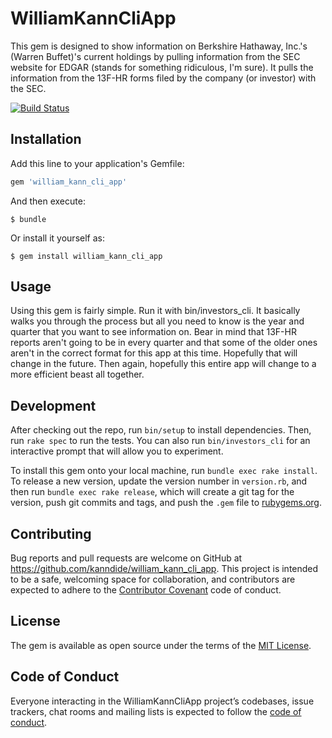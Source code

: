 # WilliamKannCliApp

This gem is designed to show information on Berkshire Hathaway, Inc.'s (Warren Buffet)'s current holdings by pulling information from the SEC website for EDGAR (stands for something ridiculous, I'm sure). It pulls the information from the 13F-HR forms filed by the company (or investor) with the SEC.

[![Build Status](https://travis-ci.org/kanndide/william-kann-cli-app.svg?branch=master)](https://travis-ci.org/kanndide/william-kann-cli-app)

## Installation

Add this line to your application's Gemfile:

```ruby
gem 'william_kann_cli_app'
```

And then execute:

    $ bundle

Or install it yourself as:

    $ gem install william_kann_cli_app

## Usage

Using this gem is fairly simple. Run it with bin/investors_cli. It basically walks you through the process but all you need to know is the year and quarter that you want to see information on. Bear in mind that 13F-HR reports aren't going to be in every quarter and that some of the older ones aren't in the correct format for this app at this time. Hopefully that will change in the future. Then again, hopefully this entire app will change to a more efficient beast all together.

## Development

After checking out the repo, run `bin/setup` to install dependencies. Then, run `rake spec` to run the tests. You can also run `bin/investors_cli` for an interactive prompt that will allow you to experiment.

To install this gem onto your local machine, run `bundle exec rake install`. To release a new version, update the version number in `version.rb`, and then run `bundle exec rake release`, which will create a git tag for the version, push git commits and tags, and push the `.gem` file to [rubygems.org](https://rubygems.org).

## Contributing

Bug reports and pull requests are welcome on GitHub at https://github.com/kanndide/william_kann_cli_app. This project is intended to be a safe, welcoming space for collaboration, and contributors are expected to adhere to the [Contributor Covenant](http://contributor-covenant.org) code of conduct.

## License

The gem is available as open source under the terms of the [MIT License](https://opensource.org/licenses/MIT).

## Code of Conduct

Everyone interacting in the WilliamKannCliApp project’s codebases, issue trackers, chat rooms and mailing lists is expected to follow the [code of conduct](https://github.com/kanndide/william_kann_cli_app/blob/master/CODE_OF_CONDUCT.md).
